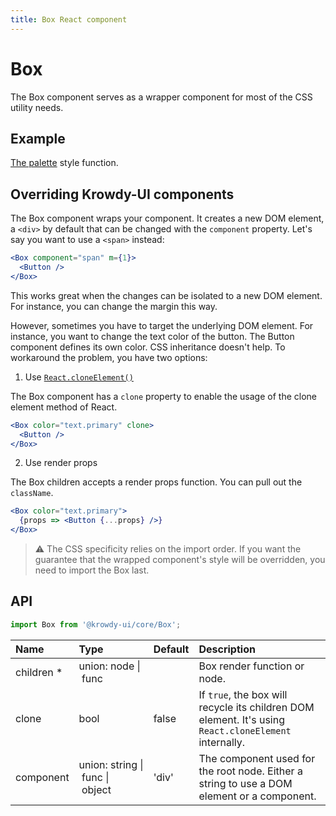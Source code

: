 ```yaml
---
title: Box React component
---
```


# Box

<p class="description">The Box component serves as a wrapper component for most of the CSS utility needs.</p>

## Example

[The palette](/system/palette) style function.

## Overriding Krowdy-UI components

The Box component wraps your component.
It creates a new DOM element, a `<div>` by default that can be changed with the `component` property.
Let's say you want to use a `<span>` instead:

```jsx
<Box component="span" m={1}>
  <Button />
</Box>
```

This works great when the changes can be isolated to a new DOM element.
For instance, you can change the margin this way.

However, sometimes you have to target the underlying DOM element.
For instance, you want to change the text color of the button.
The Button component defines its own color. CSS inheritance doesn't help.
To workaround the problem, you have two options:

1. Use [`React.cloneElement()`](https://reactjs.org/docs/react-api.html#cloneelement)

The Box component has a `clone` property to enable the usage of the clone element method of React.

```jsx
<Box color="text.primary" clone>
  <Button />
</Box>
```

2. Use render props

The Box children accepts a render props function. You can pull out the `className`.

```jsx
<Box color="text.primary">
  {props => <Button {...props} />}
</Box>
```

> ⚠️ The CSS specificity relies on the import order.
If you want the guarantee that the wrapped component's style will be overridden, you need to import the Box last.

## API

```jsx
import Box from '@krowdy-ui/core/Box';
```

| Name | Type | Default | Description |
|:-----|:-----|:--------|:------------|
| <span class="prop-name required">children&nbsp;*</span> | <span class="prop-type">union:&nbsp;node&nbsp;&#124;<br>&nbsp;func<br></span> | | Box render function or node. |
| <span class="prop-name">clone</span> | <span class="prop-type">bool</span> | <span class="prop-default">false</span> | If `true`, the box will recycle its children DOM element. It's using `React.cloneElement` internally. |
| <span class="prop-name">component</span> | <span class="prop-type">union:&nbsp;string&nbsp;&#124;<br>&nbsp;func&nbsp;&#124;<br>&nbsp;object<br></span> | <span class="prop-default">'div'</span> | The component used for the root node. Either a string to use a DOM element or a component. |
